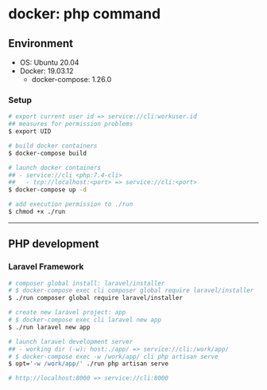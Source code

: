 # docker: php command

## Environment

- OS: Ubuntu 20.04
- Docker: 19.03.12
    - docker-compose: 1.26.0

### Setup
```bash
# export current user id => service://cli:workuser.id
## measures for permission problems
$ export UID

# build docker containers
$ docker-compose build

# launch docker containers
## - service://cli <php:7.4-cli>
##   - tcp://localhost:<port> => service://cli:<port>
$ docker-compose up -d

# add execution permission to ./run
$ chmod +x ./run
```

***

## PHP development

### Laravel Framework
```bash
# composer global install: laravel/installer
# $ docker-compose exec cli composer global require laravel/installer
$ ./run composer global require laravel/installer

# create new laravel project: app
# $ docker-compose exec cli laravel new app
$ ./run laravel new app

# launch laravel development server
## - working dir (-w): host:./app/ => service://cli:/work/app/
# $ docker-compose exec -w /work/app/ cli php artisan serve
$ opt='-w /work/app/' ./run php artisan serve

# http://localhost:8000 => service://cli:8000
```
